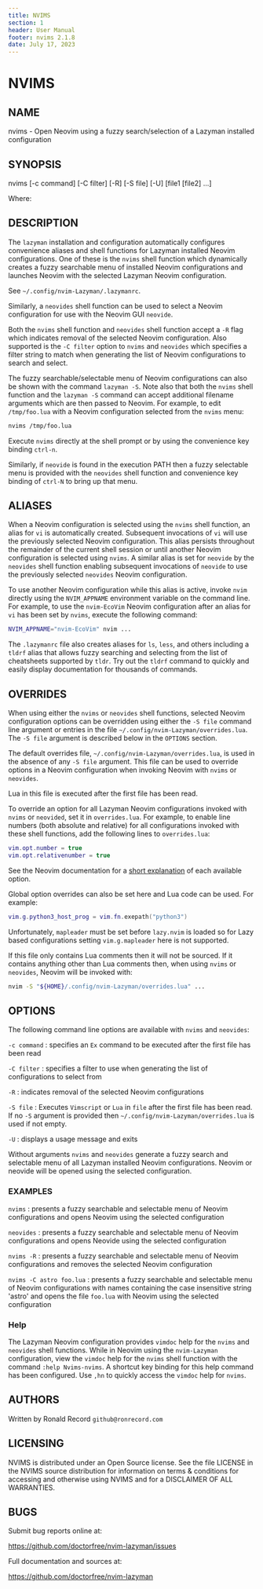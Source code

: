 ```yaml
---
title: NVIMS
section: 1
header: User Manual
footer: nvims 2.1.8
date: July 17, 2023
---
```


# NVIMS

## NAME

nvims - Open Neovim using a fuzzy search/selection of a Lazyman installed configuration

## SYNOPSIS

nvims [-c command] [-C filter] [-R] [-S file] [-U] [file1 [file2] ...]

Where:

## DESCRIPTION

The `lazyman` installation and configuration automatically configures
convenience aliases and shell functions for Lazyman installed Neovim
configurations. One of these is the `nvims` shell function which dynamically
creates a fuzzy searchable menu of installed Neovim configurations and launches
Neovim with the selected Lazyman Neovim configuration.

See `~/.config/nvim-Lazyman/.lazymanrc`.

Similarly, a `neovides` shell function can be used to select a Neovim
configuration for use with the Neovim GUI `neovide`.

Both the `nvims` shell function and `neovides` shell function accept a
`-R` flag which indicates removal of the selected Neovim configuration.
Also supported is the `-C filter` option to `nvims` and `neovides` which
specifies a filter string to match when generating the list of Neovim
configurations to search and select.

The fuzzy searchable/selectable menu of Neovim configurations can also
be shown with the command `lazyman -S`. Note also that both the `nvims`
shell function and the `lazyman -S` command can accept additional filename
arguments which are then passed to Neovim. For example, to edit
`/tmp/foo.lua` with a Neovim configuration selected from the `nvims` menu:

```bash
nvims /tmp/foo.lua
```

Execute `nvims` directly at the shell prompt or by using the convenience
key binding `ctrl-n`.

Similarly, if `neovide` is found in the execution PATH then a fuzzy
selectable menu is provided with the `neovides` shell function and
convenience key binding of `ctrl-N` to bring up that menu.

## ALIASES

When a Neovim configuration is selected using the `nvims` shell function,
an alias for `vi` is automatically created. Subsequent invocations of `vi`
will use the previously selected Neovim configuration. This alias persists
throughout the remainder of the current shell session or until another Neovim
configuration is selected using `nvims`. A similar alias is set for `neovide`
by the `neovides` shell function enabling subsequent invocations of `neovide`
to use the previously selected `neovides` Neovim configuration.

To use another Neovim configuration while this alias is active, invoke `nvim`
directly using the `NVIM_APPNAME` environment variable on the command line.
For example, to use the `nvim-EcoVim` Neovim configuration after an alias for
`vi` has been set by `nvims`, execute the following command:

```bash
NVIM_APPNAME="nvim-EcoVim" nvim ...
```

The `.lazymanrc` file also creates aliases for `ls`, `less`, and others
including a `tldrf` alias that allows fuzzy searching and selecting from
the list of cheatsheets supported by `tldr`. Try out the `tldrf` command
to quickly and easily display documentation for thousands of commands.

## OVERRIDES

When using either the `nvims` or `neovides` shell functions, selected Neovim
configuration options can be overridden using either the `-S file` command
line argument or entries in the file `~/.config/nvim-Lazyman/overrides.lua`.
The `-S file` argument is described below in the `OPTIONS` section.

The default overrides file, `~/.config/nvim-Lazyman/overrides.lua`, is used in
the absence of any `-S file` argument. This file can be used to override options
in a Neovim configuration when invoking Neovim with `nvims` or `neovides`.

Lua in this file is executed after the first file has been read.

To override an option for all Lazyman Neovim configurations invoked with `nvims`
or `neovided`, set it in `overrides.lua`. For example, to enable line numbers
(both absolute and relative) for all configurations invoked with these shell
functions, add the following lines to `overrides.lua`:

```lua
vim.opt.number = true
vim.opt.relativenumber = true
```

See the Neovim documentation for a
[short explanation](https://neovim.io/doc/user/quickref.html#option-list)
of each available option.

Global option overrides can also be set here and Lua code can be used.
For example:

```lua
vim.g.python3_host_prog = vim.fn.exepath("python3")
```

Unfortunately, `mapleader` must be set before `lazy.nvim` is loaded so for
Lazy based configurations setting `vim.g.mapleader` here is not supported.

If this file only contains Lua comments then it will not be sourced.
If it contains anything other than Lua comments then, when using `nvims` or
`neovides`, Neovim will be invoked with:

```bash
nvim -S "${HOME}/.config/nvim-Lazyman/overrides.lua" ...
```

## OPTIONS

The following command line options are available with `nvims` and `neovides`:

`-c command` : specifies an `Ex` command to be executed after the first file has been read

`-C filter` : specifies a filter to use when generating the list of configurations to select from

`-R` : indicates removal of the selected Neovim configurations

`-S file` : Executes `Vimscript` or `Lua` in `file` after the first file has been read. If no `-S` argument is provided then `~/.config/nvim-Lazyman/overrides.lua` is used if not empty.

`-U` : displays a usage message and exits

Without arguments `nvims` and `neovides` generate a fuzzy search and selectable
menu of all Lazyman installed Neovim configurations. Neovim or neovide will be
opened using the selected configuration.

### EXAMPLES

`nvims` : presents a fuzzy searchable and selectable menu of Neovim configurations and opens Neovim using the selected configuration

`neovides` : presents a fuzzy searchable and selectable menu of Neovim configurations and opens Neovide using the selected configuration

`nvims -R` : presents a fuzzy searchable and selectable menu of Neovim configurations and removes the selected Neovim configuration

`nvims -C astro foo.lua` : presents a fuzzy searchable and selectable menu of Neovim configurations with names containing the case insensitive string 'astro' and opens the file `foo.lua` with Neovim using the selected configuration

### Help

The Lazyman Neovim configuration provides `vimdoc` help for the `nvims` and
`neovides` shell functions. While in Neovim using the `nvim-Lazyman`
configuration, view the `vimdoc` help for the `nvims` shell function with the
command `:help Nvims-nvims`. A shortcut key binding for this help command has been
configured. Use `,hn` to quickly access the `vimdoc` help for `nvims`.

## AUTHORS

Written by Ronald Record `github@ronrecord.com`

## LICENSING

NVIMS is distributed under an Open Source license.
See the file LICENSE in the NVIMS source distribution
for information on terms &amp; conditions for accessing and
otherwise using NVIMS and for a DISCLAIMER OF ALL WARRANTIES.

## BUGS

Submit bug reports online at:

<https://github.com/doctorfree/nvim-lazyman/issues>

Full documentation and sources at:

<https://github.com/doctorfree/nvim-lazyman>
